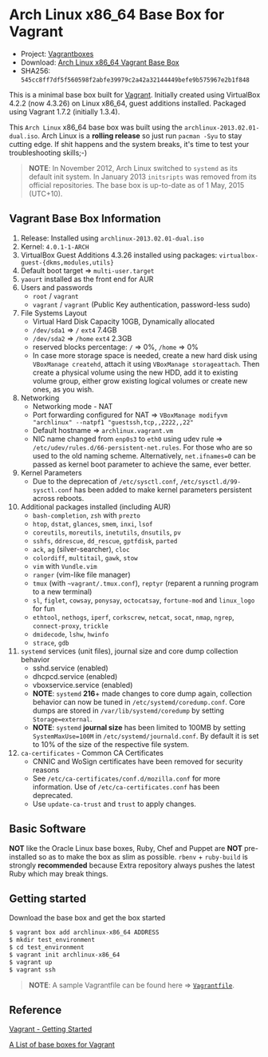 # Arch Linux x86_64 Base Box for Vagrant

* Project: [Vagrantboxes](https://github.com/terrywang/vagrantboxes)
* Download: [Arch Linux x86_64 Vagrant Base Box](http://cloud.terry.im/vagrant/archlinux-x86_64.box)
* SHA256: `545cc8ff7df5f560598f2abfe39979c2a42a32144449befe9b575967e2b1f848`

This is a minimal base box built for [Vagrant](http://www.vagrantup.com/). Initially created using VirtualBox 4.2.2 (now 4.3.26) on Linux x86_64, guest additions installed. Packaged using Vagrant 1.7.2 (initially 1.3.4).

This `Arch Linux` x86_64 base box was built using the `archlinux-2013.02.01-dual.iso`. Arch Linux is a **rolling release** so just run `pacman -Syu` to stay cutting edge. If shit happens and the system breaks, it's time to test your troubleshooting skills;-)

> **NOTE**: In November 2012, Arch Linux switched to `systemd` as its default init system. In January 2013 `initsripts` was removed from its official repositories. The base box is up-to-date as of 1 May, 2015 (UTC+10).

## Vagrant Base Box Information

1. Release: Installed using `archlinux-2013.02.01-dual.iso`
2. Kernel: `4.0.1-1-ARCH`
3. VirtualBox Guest Additions 4.3.26 installed using packages: `virtualbox-guest-{dkms,modules,utils}`
4. Default boot target => `multi-user.target`
5. `yaourt` installed as the front end for AUR
6. Users and passwords
    * `root` / `vagrant`
    * `vagrant` / `vagrant` (Public Key authentication, password-less sudo)
7. File Systems Layout
    * Virtual Hard Disk Capacity 10GB, Dynamically allocated
    * `/dev/sda1` => `/` `ext4` 7.4GB
    * `/dev/sda2` => `/home` `ext4` 2.3GB
    * reserved blocks percentage: `/` => 0%, `/home` => 0%
    * In case more storage space is needed, create a new hard disk using `VBoxManage createhd`, attach it using `VBoxManage storageattach`. Then create a physical volume using the new HDD, add it to existing volume group, either grow existing logical volumes or create new ones, as you wish.
8. Networking
    * Networking mode - NAT
    * Port forwarding configured for NAT => `VBoxManage modifyvm "archlinux" --natpf1 "guestssh,tcp,,2222,,22"`
    * Default hostname => `archlinux.vagrant.vm`
    * NIC name changed from `enp0s3` to `eth0` using udev rule => `/etc/udev/rules.d/66-persistent-net.rules`. For those who are so used to the old naming scheme. Alternatively, `net.ifnames=0` can be passed as kernel boot parameter to achieve the same, ever better.
9. Kernel Parameters
    * Due to the deprecation of `/etc/sysctl.conf`, `/etc/sysctl.d/99-sysctl.conf` has been added to make kernel parameters persistent across reboots.
10. Additional packages installed (including AUR)
    * `bash-completion`, `zsh` with `prezto`
    * `htop`, `dstat`, `glances`, `smem`, `inxi`, `lsof`
    * `coreutils`, `moreutils`, `inetutils`, `dnsutils`, `pv`
    * `sshfs`, `ddrescue`, `dd_rescue`, `gptfdisk`, `parted`
    * `ack`, `ag` (silver-searcher), `cloc`
    * `colordiff`, `multitail`, `gawk`, `stow`
    * `vim` with `Vundle.vim`
    * `ranger` (vim-like file manager)
    * `tmux` (with `~vagrant/.tmux.conf`), `reptyr` (reparent a running program to a new terminal)
    * `sl`, `figlet`, `cowsay`, `ponysay`, `octocatsay`, `fortune-mod` and `linux_logo` for fun
    * `ethtool`, `nethogs`, `iperf`, `corkscrew`, `netcat`, `socat`, `nmap`, `ngrep`, `connect-proxy`, `trickle`
    * `dmidecode`, `lshw`, `hwinfo`
    * `strace`, `gdb`
10. `systemd` services (unit files), journal size and core dump collection behavior
    * sshd.service (enabled)
    * dhcpcd.service (enabled)
    * vboxservice.service (enabled)
    * **NOTE**: `systemd` **216**+ made changes to core dump again, collection behavior can now be tuned in `/etc/systemd/coredump.conf`. Core dumps are stored in `/var/lib/systemd/coredump` by setting `Storage=external`.
    * **NOTE**: `systemd` **journal size** has been limited to 100MB by setting `SystemMaxUse=100M` in `/etc/systemd/journald.conf`. By default it is set to 10% of the size of the respective file system.
11. `ca-certificates` - Common CA Certificates
    * CNNIC and WoSign certificates have been removed for security reasons
    * See `/etc/ca-certificates/conf.d/mozilla.conf` for more information. Use of `/etc/ca-certificates.conf` has been deprecated.
    * Use `update-ca-trust` and `trust` to apply changes.

## Basic Software

**NOT** like the Oracle Linux base boxes, Ruby, Chef and Puppet are **NOT** pre-installed so as to make the box as slim as possible. `rbenv` + `ruby-build` is strongly **recommended** because Extra repository always pushes the latest Ruby which may break things.

## Getting started

Download the base box and get the box started

```bash
$ vagrant box add archlinux-x86_64 ADDRESS
$ mkdir test_environment
$ cd test_environment
$ vagrant init archlinux-x86_64
$ vagrant up
$ vagrant ssh
```

> **NOTE**: A sample Vagrantfile can be found here => [`Vagrantfile`](https://gist.github.com/terrywang/6506216).

## Reference

[Vagrant - Getting Started](http://docs.vagrantup.com/v2/getting-started/index.html)

[A List of base boxes for Vagrant](http://vagrantbox.es/)
